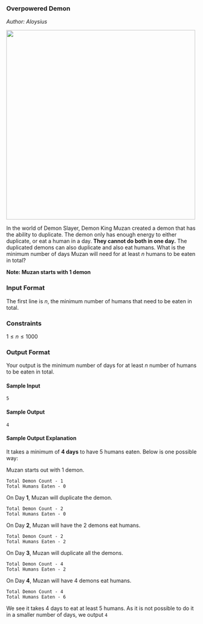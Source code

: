 ### Overpowered Demon

*Author: Aloysius*

<img src="https://s3.amazonaws.com/hr-assets/0/1664631117-271183c524-image.jpg" width="500" />

In the world of Demon Slayer, Demon King Muzan created a demon that has the ability to duplicate. The demon only has enough energy to either duplicate, or eat a human in a day. <strong>They cannot do both in one day.</strong> The duplicated demons can also duplicate and also eat humans. What is the minimum number of days Muzan will need for at least $n$ humans to be eaten in total?

<strong>Note: Muzan starts with 1 demon</strong>

### Input Format
The first line is $n$, the minimum number of humans that need to be eaten in total.

### Constraints
$1 \leq n \leq 1000$

### Output Format
Your output is the minimum number of days for at least $n$ number of humans to be eaten in total.

#### Sample Input
```
5
```

#### Sample Output
```
4
```

#### Sample Output Explanation
It takes a minimum of <strong>4 days</strong> to have 5 humans eaten. Below is one possible way:  

Muzan starts out with 1 demon.  
```
Total Demon Count - 1  
Total Humans Eaten - 0  
```
On Day <strong>1</strong>, Muzan will duplicate the demon.  
```
Total Demon Count - 2  
Total Humans Eaten - 0  
```
On Day <strong>2</strong>, Muzan will have the 2 demons eat humans.  
```
Total Demon Count - 2  
Total Humans Eaten - 2  
```
On Day <strong>3</strong>, Muzan will duplicate all the demons.  
```
Total Demon Count - 4  
Total Humans Eaten - 2  
```  
On Day <strong>4</strong>, Muzan will have 4 demons eat humans.  
```  
Total Demon Count - 4  
Total Humans Eaten - 6  
```  
  
We see it takes 4 days to eat at least 5 humans. As it is not possible to do it in a smaller number of days, we output <code>4</code>  